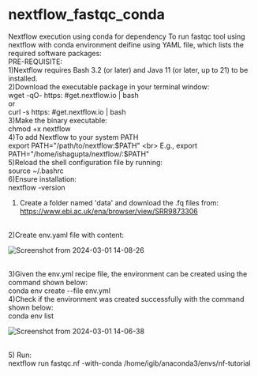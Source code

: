 # nextflow_fastqc_conda
Nextflow execution using conda for dependency
To run fastqc tool using nextflow with conda environment deifine using YAML file,  which lists the required software packages:
<br>
PRE-REQUISITE:
<br>
1)Nextflow requires Bash 3.2 (or later) and Java 11 (or later, up to 21) to be installed.
<br>
2)Download the executable package in your terminal window:
<br>
wget -qO- https: #get.nextflow.io | bash
<br>
or
<br>
curl -s https: #get.nextflow.io | bash
<br>
3)Make the binary executable:
<br>
chmod +x nextflow
<br>
4)To add Nextflow to your system PATH
<br>
export PATH="/path/to/nextflow:$PATH"
<br>
E.g., export PATH="/home/ishagupta/nextflow/:$PATH"
<br>
5)Reload the shell configuration file by running:
<br>
source ~/.bashrc
<br>
6)Ensure installation:
<br>
nextflow -version
<br>
1) Create a folder named 'data' and download the .fq files from: https://www.ebi.ac.uk/ena/browser/view/SRR9873306
<br>
2)Create env.yaml file with content:
<br>

![Screenshot from 2024-03-01 14-08-26](https://github.com/Isha-Guptaa/nextflow_fastqc_conda/assets/152583125/dc2ae2dd-9655-4655-ac41-19d25ffaabe7)

<br>
3)Given the env.yml recipe file, the environment can be created using the command shown below:
<br>
conda env create --file env.yml
<br>
4)Check if the environment was created successfully with the command shown below:
<br>
conda env list
<br>

![Screenshot from 2024-03-01 14-06-38](https://github.com/Isha-Guptaa/nextflow_fastqc_conda/assets/152583125/f2b6dd85-c054-4728-9b43-7b01b81e7de7)

<br>
5) Run:
<br>
nextflow run fastqc.nf -with-conda /home/igib/anaconda3/envs/nf-tutorial
